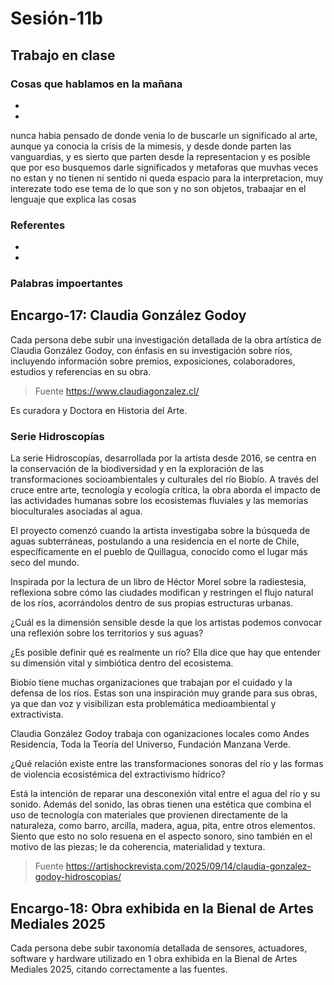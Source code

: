 # Sesión-11b

## Trabajo en clase

### Cosas que hablamos en la mañana

- 

- 


nunca habia pensado de donde venia lo de buscarle un significado al arte, aunque ya conocia la crisis de la mimesis, y desde donde parten las vanguardias, y es sierto que parten desde la representacion y es posible que por eso busquemos darle significados y metaforas que muvhas veces no estan y no tienen ni sentido ni queda espacio para la interpretacion, muy interezate todo ese tema de lo que son y no son objetos, trabaajar en el lenguaje que explica las cosas



### Referentes

-

-

### Palabras impoertantes

## Encargo-17: Claudia González Godoy

Cada persona debe subir una investigación detallada de la obra artística de Claudia González Godoy, con énfasis en su investigación sobre ríos, incluyendo información sobre premios, exposiciones, colaboradores, estudios y referencias en su obra.

> Fuente https://www.claudiagonzalez.cl/

Es curadora y Doctora en Historia del Arte. 

### Serie Hidroscopías

La serie Hidroscopías, desarrollada por la artista desde 2016, se centra en la conservación de la biodiversidad y en la exploración de las transformaciones socioambientales y culturales del río Biobío. A través del cruce entre arte, tecnología y ecología crítica, la obra aborda el impacto de las actividades humanas sobre los ecosistemas fluviales y las memorias bioculturales asociadas al agua.

El proyecto comenzó cuando la artista investigaba sobre la búsqueda de aguas subterráneas, postulando a una residencia en el norte de Chile, específicamente en el pueblo de Quillagua, conocido como el lugar más seco del mundo. 

Inspirada por la lectura de un libro de Héctor Morel sobre la radiestesia, reflexiona sobre cómo las ciudades modifican y restringen el flujo natural de los ríos, acorrándolos dentro de sus propias estructuras urbanas.

¿Cuál es la dimensión sensible desde la que los artistas podemos convocar una reflexión sobre los territorios y sus aguas?

¿Es posible definir qué es realmente un río? Ella dice que hay que entender su dimensión vital y simbiótica dentro del ecosistema.

Biobío tiene muchas organizaciones que trabajan por el cuidado y la defensa de los ríos. Estas son una inspiración muy grande para sus obras, ya que dan voz y visibilizan esta problemática medioambiental y extractivista.

Claudia González Godoy trabaja con oganizaciones locales como Andes Residencia, Toda la Teoría del Universo, Fundación Manzana Verde.

¿Qué relación existe entre las transformaciones sonoras del río y las formas de violencia ecosistémica del extractivismo hídrico?

Está la intención de reparar una desconexión vital entre el agua del río y su sonido. Además del sonido, las obras tienen una estética que combina el uso de tecnología con materiales que provienen directamente de la naturaleza, como barro, arcilla, madera, agua, pita, entre otros elementos. Siento que esto no solo resuena en el aspecto sonoro, sino también en el motivo de las piezas; le da coherencia, materialidad y textura.

> Fuente https://artishockrevista.com/2025/09/14/claudia-gonzalez-godoy-hidroscopias/

## Encargo-18: Obra exhibida en la Bienal de Artes Mediales 2025
 
Cada persona debe subir taxonomía detallada de sensores, actuadores, software y hardware utilizado en 1 obra exhibida en la Bienal de Artes Mediales 2025, citando correctamente a las fuentes.

